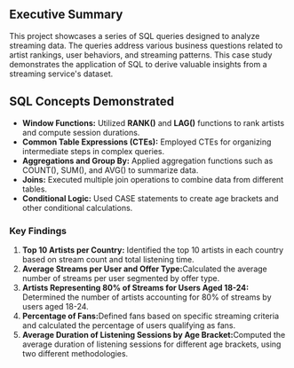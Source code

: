 <h2><b>Executive Summary</b></h2>
<p>
  This project showcases a series of SQL queries designed to analyze streaming data. The queries address various business questions related to artist rankings, user behaviors, and streaming patterns. This case study demonstrates the application of SQL to derive valuable insights from a streaming service's dataset.
</p>
<h2>SQL Concepts Demonstrated</h2>
<p>
  <ul>
    <li><b>Window Functions:</b> Utilized <b>RANK()</b> and <b>LAG()</b> functions to rank artists and compute session durations.</li>
    <li><b>Common Table Expressions (CTEs):</b> Employed CTEs for organizing intermediate steps in complex queries.</li>
    <li><b>Aggregations and Group By:</b> Applied aggregation functions such as COUNT(), SUM(), and AVG() to summarize data.</li>
    <li><b>Joins:</b> Executed multiple join operations to combine data from different tables.</li>
    <li><b>Conditional Logic:</b> Used CASE statements to create age brackets and other conditional calculations.</li>
  </ul>
</p>
<h3><b>Key Findings</b></h3>
<p>
  <ol>
    <li><b>Top 10 Artists per Country:</b> Identified the top 10 artists in each country based on stream count and total listening time.</li>
    <li><b>Average Streams per User and Offer Type:</b>Calculated the average number of streams per user segmented by offer type.</li>
    <li><b>Artists Representing 80% of Streams for Users Aged 18-24: </b>Determined the number of artists accounting for 80% of streams by users aged 18-24.</li>
    <li><b>Percentage of Fans:</b>Defined fans based on specific streaming criteria and calculated the percentage of users qualifying as fans.</li>
    <li><b>Average Duration of Listening Sessions by Age Bracket:</b>Computed the average duration of listening sessions for different age brackets, using two different methodologies.</li>
  </ol>
</p>

